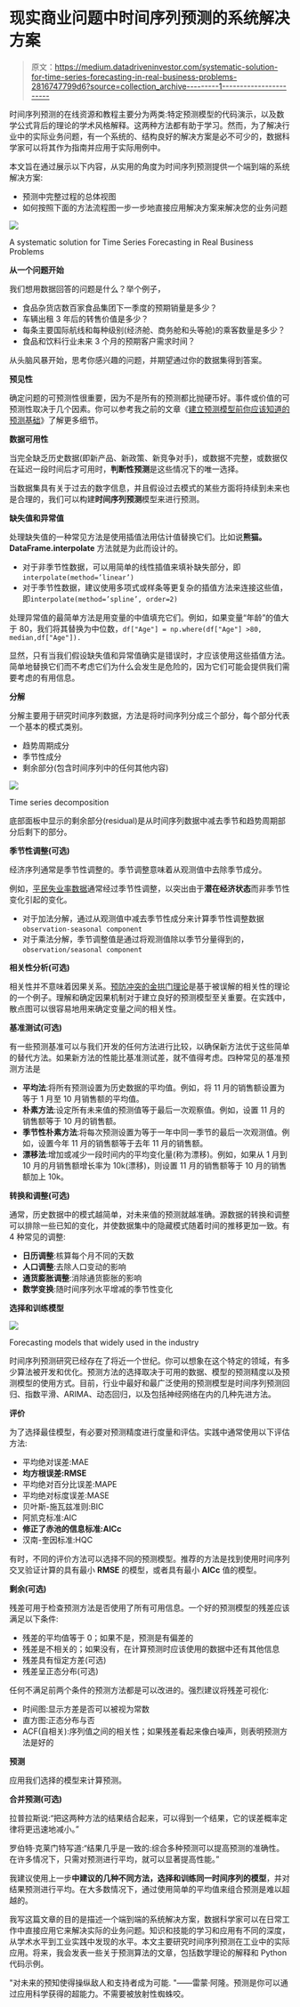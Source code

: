 # 现实商业问题中时间序列预测的系统解决方案

> 原文：<https://medium.datadriveninvestor.com/systematic-solution-for-time-series-forecasting-in-real-business-problems-2816747799d6?source=collection_archive---------1----------------------->

时间序列预测的在线资源和教程主要分为两类:特定预测模型的代码演示，以及数学公式背后的理论的学术风格解释。这两种方法都有助于学习。然而，为了解决行业中的实际业务问题，有一个系统的、结构良好的解决方案是必不可少的，数据科学家可以将其作为指南并应用于实际用例中。

本文旨在通过展示以下内容，从实用的角度为时间序列预测提供一个端到端的系统解决方案:

*   预测中完整过程的总体视图
*   如何按照下面的方法流程图一步一步地直接应用解决方案来解决您的业务问题

![](img/3e452093227200678d57ac085fb262cc.png)

A systematic solution for Time Series Forecasting in Real Business Problems

**从一个问题开始**

我们想用数据回答的问题是什么？举个例子，

*   食品杂货店数百家食品集团下一季度的预期销量是多少？
*   车辆出租 3 年后的转售价值是多少？
*   每条主要国际航线和每种级别(经济舱、商务舱和头等舱)的乘客数量是多少？
*   食品和饮料行业未来 3 个月的预期客户需求时间？

从头脑风暴开始，思考你感兴趣的问题，并期望通过你的数据集得到答案。

**预见性**

确定问题的可预测性很重要，因为不是所有的预测都比抛硬币好。事件或价值的可预测性取决于几个因素。你可以参考我之前的文章《[建立预测模型前你应该知道的预测基础](https://towardsdatascience.com/forecasting-fundamentals-you-should-know-before-building-predictive-models-299a18c2093b)》了解更多细节。

**数据可用性**

当完全缺乏历史数据(即新产品、新政策、新竞争对手)，或数据不完整，或数据仅在延迟一段时间后才可用时，**判断性预测**是这些情况下的唯一选择。

当数据集具有关于过去的数字信息，并且假设过去模式的某些方面将持续到未来也是合理的，我们可以构建**时间序列预测**模型来进行预测。

**缺失值和异常值**

处理缺失值的一种常见方法是使用插值法用估计值替换它们。比如说**熊猫。DataFrame.interpolate** 方法就是为此而设计的。

*   对于非季节性数据，可以用简单的线性插值来填补缺失部分，即`interpolate(method=’linear’)`
*   对于季节性数据，建议使用多项式或样条等更复杂的插值方法来连接这些值，即`interpolate(method=’spline’, order=2)`

处理异常值的最简单方法是用变量的中值填充它们。例如，如果变量“年龄”的值大于 80，我们将其替换为中位数，`df["Age"] = np.where(df["Age"] >80, median,df["Age"]).`

显然，只有当我们假设缺失值和异常值确实是错误时，才应该使用这些插值方法。简单地替换它们而不考虑它们为什么会发生是危险的，因为它们可能会提供我们需要考虑的有用信息。

**分解**

分解主要用于研究时间序列数据，方法是将时间序列分成三个部分，每个部分代表一个基本的模式类别。

*   趋势周期成分
*   季节性成分
*   剩余部分(包含时间序列中的任何其他内容)

![](img/be032ef430894af5fb506dcacf81acaa.png)

Time series decomposition

底部面板中显示的剩余部分(residual)是从时间序列数据中减去季节和趋势周期部分后剩下的部分。

**季节性调整(可选)**

经济序列通常是季节性调整的。季节调整意味着从观测值中去除季节成分。

例如，[平民失业率数据](https://fred.stlouisfed.org/series/UNRATE)通常经过季节性调整，以突出由于**潜在经济状态**而非季节性变化引起的变化。

*   对于加法分解，通过从观测值中减去季节性成分来计算季节性调整数据`observation-seasonal component`
*   对于乘法分解，季节调整值是通过将观测值除以季节分量得到的，`observation/seasonal component`

**相关性分析(可选)**

相关性并不意味着因果关系。[预防冲突的金拱门理论](https://mediawiki.middlebury.edu/wiki/IPE/Golden_Arches_Theory_of_Conflict_Prevention)是基于被误解的相关性的理论的一个例子。理解和确定因果机制对于建立良好的预测模型至关重要。在实践中，散点图可以很容易地用来确定变量之间的相关性。

**基准测试(可选)**

有一些预测基准可以与我们开发的任何方法进行比较，以确保新方法优于这些简单的替代方法。如果新方法的性能比基准测试差，就不值得考虑。四种常见的基准预测方法是

*   **平均法**:将所有预测设置为历史数据的平均值。例如，将 11 月的销售额设置为等于 1 月至 10 月销售额的平均值。
*   **朴素方法**:设定所有未来值的预测值等于最后一次观察值。例如，设置 11 月的销售额等于 10 月的销售额。
*   **季节性朴素方法**:将每次预测设置为等于一年中同一季节的最后一次观测值。例如，设置今年 11 月的销售额等于去年 11 月的销售额。
*   **漂移法**:增加或减少一段时间内的平均变化量(称为漂移)。例如，如果从 1 月到 10 月的月销售额增长率为 10k(漂移)，则设置 11 月的销售额等于 10 月的销售额加上 10k。

**转换和调整(可选)**

通常，历史数据中的模式越简单，对未来值的预测就越准确。源数据的转换和调整可以排除一些已知的变化，并使数据集中的隐藏模式随着时间的推移更加一致。有 4 种常见的调整:

*   **日历调整**:核算每个月不同的天数
*   **人口调整**:去除人口变动的影响
*   **通货膨胀调整**:消除通货膨胀的影响
*   **数学变换**:随时间序列水平增减的季节性变化

**选择和训练模型**

![](img/91ae64457aa5a0981ceb739bf70b7e0d.png)

Forecasting models that widely used in the industry

时间序列预测研究已经存在了将近一个世纪。你可以想象在这个特定的领域，有多少算法被开发和优化。预测方法的选择取决于可用的数据、模型的预测精度以及预测模型的使用方式。目前，行业中最好和最广泛使用的预测模型是时间序列预测回归、指数平滑、ARIMA、动态回归，以及包括神经网络在内的几种先进方法。

**评价**

为了选择最佳模型，有必要对预测精度进行度量和评估。实践中通常使用以下评估方法:

*   平均绝对误差:MAE
*   **均方根误差:RMSE**
*   平均绝对百分比误差:MAPE
*   平均绝对标度误差:MASE
*   贝叶斯-施瓦兹准则:BIC
*   阿凯克标准:AIC
*   **修正了赤池的信息标准:AICc**
*   汉南-奎因标准:HQC

有时，不同的评价方法可以选择不同的预测模型。推荐的方法是找到使用时间序列交叉验证计算的具有最小 **RMSE** 的模型，或者具有最小 **AICc** 值的模型。

**剩余(可选)**

残差可用于检查预测方法是否使用了所有可用信息。一个好的预测模型的残差应该满足以下条件:

*   残差的平均值等于 0；如果不是，预测是有偏差的
*   残差是不相关的；如果没有，在计算预测时应该使用的数据中还有其他信息
*   残差具有恒定方差(可选)
*   残差呈正态分布(可选)

任何不满足前两个条件的预测方法都是可以改进的。强烈建议将残差可视化:

*   时间图:显示方差是否可以被视为常数
*   直方图:正态分布与否
*   ACF(自相关):序列值之间的相关性；如果残差看起来像白噪声，则表明预测方法是好的

**预测**

应用我们选择的模型来计算预测。

**合并预测(可选)**

拉普拉斯说:“把这两种方法的结果结合起来，可以得到一个结果，它的误差概率定律将更迅速地减小。”

罗伯特·克莱门特写道:“结果几乎是一致的:综合多种预测可以提高预测的准确性。在许多情况下，只需对预测进行平均，就可以显著提高性能。”

我建议使用上一步**中建议的几种不同方法，选择和训练同一时间序列的模型**，并对结果预测进行平均。在大多数情况下，通过使用简单的平均值来组合预测是难以超越的。

我写这篇文章的目的是描述一个端到端的系统解决方案，数据科学家可以在日常工作中直接应用它来解决实际的业务问题。知识和技能的学习和应用有不同的深度，从学术水平到工业实践中发现的水平。本文主要研究时间序列预测在工业中的实际应用。将来，我会发表一些关于预测算法的文章，包括数学理论的解释和 Python 代码示例。

"对未来的预知使得操纵敌人和支持者成为可能. "——雷蒙·阿隆。预测是你可以通过应用科学获得的超能力。不需要被放射性蜘蛛咬。